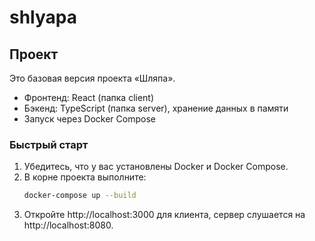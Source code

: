 # shlyapa

## Проект
Это базовая версия проекта «Шляпа».  
- Фронтенд: React (папка client)
- Бэкенд: TypeScript (папка server), хранение данных в памяти
- Запуск через Docker Compose

### Быстрый старт
1. Убедитесь, что у вас установлены Docker и Docker Compose.  
2. В корне проекта выполните:
   ```bash
   docker-compose up --build
   ```
3. Откройте http://localhost:3000 для клиента, сервер слушается на http://localhost:8080.